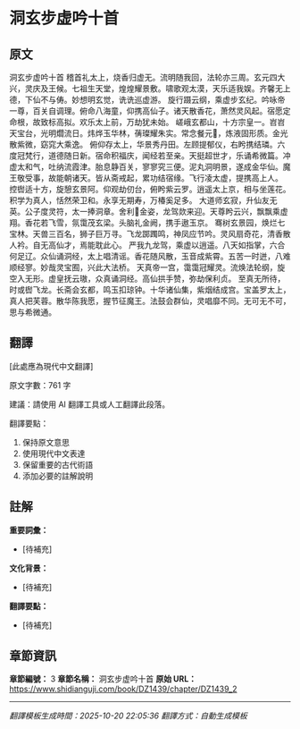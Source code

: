 # 洞玄步虚吟十首

## 原文

洞玄步虚吟十首
稽首礼太上，烧香归虚无。流明随我回，法轮亦三周。玄元四大兴，灵庆及王候。七祖生天堂，煌煌耀景敷。啸歌观太漠，天乐适我娱。齐馨无上德，下仙不与俦。妙想明玄觉，诜诜巡虚游。
旋行蹑云纲，乘虚步玄纪。吟咏帝一尊，百关自调理。俯命八海童，仰携高仙子。诸天散香花，萧然灵风起。宿愿定命根，故致标高拟。欢乐太上前，万劫犹未始。
嵯峨玄都山，十方宗皇一。岧岧天宝台，光明爓流日。炜烨玉华林，蒨璨耀朱实。常念餐元𤞚，炼液固形质。金光散紫微，窈窕大乘逸。
俯仰存太上，华景秀丹田。左顾提郁仪，右盻携结璘。六度冠梵行，道德随日新。宿命积福庆，闻经若至亲。天挺超世才，乐诵希微篇。冲虚太和气，吐纳流霞津。胎息静百关，寥寥究三便。泥丸洞明景，遂成金华仙。魔王敬受事，故能朝诸天。皆从斋戒起，累功结宿缘。飞行凌太虚，提携高上人。
控辔适十方，旋憩玄景阿。仰观劫仞台，俯盻紫云罗。逍遥太上京，相与坐莲花。积学为真人，恬然荣卫和。永享无期寿，万椿奚足多。
大道师玄寂，升仙友无英。公子度灵符，太一捧洞章。舍利𬺟金姿，龙驾欻来迎。天尊盻云兴，飘飘乘虚翔。香花若飞雪，氛霭茂玄梁。头脑礼金阙，携手遨玉京。
骞树玄景园，焕烂七宝林。天兽三百名，狮子巨万寻。飞龙踯躅鸣，神凤应节吟。灵风扇奇花，清香散人衿。自无高仙才，焉能耽此心。
严我九龙驾，乘虚以逍遥。八天如指掌，六合何足辽。众仙诵洞经，太上唱清谣。香花随风散，玉音成紫霄。五苦一时迸，八难顺经寥。妙哉灵宝囿，兴此大法桥。
天真帝一宫，霭霭冠耀灵。流焕法轮纲，旋空入无形。虚皇抚云璈，众真诵洞经。高仙拱手赞，弥劫保利贞。
至真无所待，时或辔飞龙。长斋会玄都，鸣玉扣琼钟。十华诸仙集，紫烟结成宫。宝盖罗太上，真人把芙蓉。散华陈我愿，握节征魔王。法鼓会群仙，灵唱靡不同。无可无不可，思与希微通。

## 翻譯

[此處應為現代中文翻譯]

原文字數：761 字

建議：請使用 AI 翻譯工具或人工翻譯此段落。

翻譯要點：
1. 保持原文意思
2. 使用現代中文表達
3. 保留重要的古代術語
4. 添加必要的註解說明

## 註解

**重要詞彙：**
- [待補充]

**文化背景：**
- [待補充]

**翻譯要點：**
- [待補充]

## 章節資訊

**章節編號：** 3
**章節名稱：** 洞玄步虚吟十首
**原始 URL：** https://www.shidianguji.com/book/DZ1439/chapter/DZ1439_2

---
*翻譯模板生成時間：2025-10-20 22:05:36*
*翻譯方式：自動生成模板*

